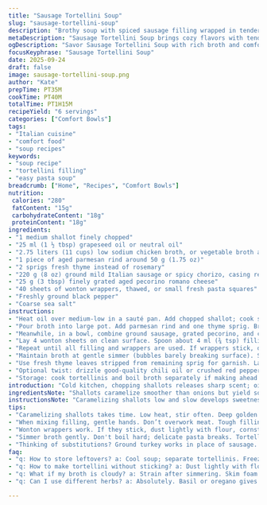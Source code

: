 ```yaml
---
title: "Sausage Tortellini Soup"
slug: "sausage-tortellini-soup"
description: "Brothy soup with spiced sausage filling wrapped in tender homemade pasta squares. Rustic broth simmered with herb-infused rind gives deep umami. Fast browning onions add sweetness and foundation. Lightly browned sausage mixed with aged pecorino plays with sweet and salty. Wonton wrappers sealed as rustic tortellinis, poached gently in hot stock until tender. Fresh herb garnish and sharp cheese finish. Simple pantry staples, flexible with protein and cheese types. A cozy hands-on soup experience, not fussed over perfect shape. Real kitchen tested tips on dough handling, sealing techniques, and balancing flavors."
metaDescription: "Sausage Tortellini Soup brings cozy flavors with tender homemade pasta wrapped around spiced sausage filling. A rustic, brothy delight."
ogDescription: "Savor Sausage Tortellini Soup with rich broth and comforting homemade tortellini filled with sausage. Perfect for chilly nights ahead."
focusKeyphrase: "Sausage Tortellini Soup"
date: 2025-09-24
draft: false
image: sausage-tortellini-soup.png
author: "Kate"
prepTime: PT35M
cookTime: PT40M
totalTime: PT1H15M
recipeYield: "6 servings"
categories: ["Comfort Bowls"]
tags:
- "Italian cuisine"
- "comfort food"
- "soup recipes"
keywords:
- "soup recipe"
- "tortellini filling"
- "easy pasta soup"
breadcrumb: ["Home", "Recipes", "Comfort Bowls"]
nutrition: 
 calories: "280"
 fatContent: "15g"
 carbohydrateContent: "18g"
 proteinContent: "18g"
ingredients:
- "1 medium shallot finely chopped"
- "25 ml (1 ½ tbsp) grapeseed oil or neutral oil"
- "2.75 liters (11 cups) low sodium chicken broth, or vegetable broth as substitute"
- "1 piece of aged parmesan rind around 50 g (1.75 oz)"
- "2 sprigs fresh thyme instead of rosemary"
- "220 g (8 oz) ground mild Italian sausage or spicy chorizo, casing removed"
- "25 g (3 tbsp) finely grated aged pecorino romano cheese"
- "40 sheets of wonton wrappers, thawed, or small fresh pasta squares"
- "Freshly ground black pepper"
- "Coarse sea salt"
instructions:
- "Heat oil over medium-low in a sauté pan. Add chopped shallot; cook stirring often until caramelized—deep golden, not brown burnt. Aromas sweeten. Careful not to rush this or add water; color and taste depend on patience. Let it cool slightly."
- "Pour broth into large pot. Add parmesan rind and one thyme sprig. Bring to boil, then reduce to low simmer for 20 minutes uncovered; broth should bubble gently with aroma lifting. Season lightly with salt and pepper. Remove rind and thyme, discard. Keep pot simmering, no boil."
- "Meanwhile, in a bowl, combine ground sausage, grated pecorino, and caramelized shallot. Mix lightly—overworking toughens filling. Taste raw meat is unsafe; trust seasoning or fry small pinch if unsure. Rest mixture briefly for flavors to meld."
- "Lay 4 wonton sheets on clean surface. Spoon about 4 ml (¾ tsp) filling at center of each. Wet two adjacent edges lightly with water—use a brush or fingertips. Fold into triangles by bringing wet edges over opposite sides, pressing firmly but gently to prevent bursting. Seal well under edges around filling; otherwise, it leaks. Wet one long edge tip, bring the two corners together, pinch tight to form tortellini shape. Place completed tortellinis on flour-dusted tray; cover with a thin cloth to stop drying cracks."
- "Repeat until all filling and wrappers are used. If wrappers stick, dust with fine flour or cornstarch sparingly—not too much; tough pasta."
- "Maintain broth at gentle simmer (bubbles barely breaking surface). Slide tortellinis gently in batches, do not overcrowd. Cook 6-7 minutes or until pasta is tender but still holds shape, filling cooks through. Fresh pasta cooks faster; keep watching. Skim foam/rags if needed."
- "Use fresh thyme leaves stripped from remaining sprig for garnish. Ladle soup with tortellinis into bowls. Sprinkle with additional grated pecorino and a few turns of black pepper."
- "Optional twist: drizzle good-quality chili oil or crushed red pepper flakes for heat. Substitute pork sausage with diced turkey or plant-based ground for lighter option. Parmesan rind replaced with kombu seaweed piece for umami veil in broth. Adjust herb choice to basil or oregano for different fragrance profiles."
- "Storage: cook tortellinis and boil broth separately if making ahead. Assemble and warm tortellinis in broth just before serving to avoid sogginess."
introduction: "Cold kitchen, chopping shallots releases sharp scent; oil shimmers in pan. Patient browning builds deep flavor—no shortcuts here. Broth simmers, infused with herb and cheese rind, filling air with subtle umami. Ground sausage meets cheese, mix sticky and soft. Wrapping wonton sheets tricky but satisfying. Wet edges seal tightly; dough pliable, not sticky. Tortellinis bob in hot broth, cooking gently, tossing softly—bubble whispers signal doneness. Bowls ladled, sprinkled with cheese and fresh leaves. Almost meditative work, breaks monotony. Simple ingredients stretched to max potential with small precise actions. Kitchen rhythm beats steady; sounds and smells tell what clock can’t. Freeze leftover wrapped tortellinis for quick future meals. Substitutions offered for pantry gaps or dietary bends. No lavish trappings, just lean, effective cooking methods. No fuss; clear results."
ingredientsNote: "Shallots caramelize smoother than onions but yield softer, sweeter flavor—substitute if onions only option; slice thin. Grapeseed or canola oil neutral; olive oil may overpower or burn quicker. Broth choice core to soup depth; homemade best but good-quality store broth saves time. Parmesan rind investment doubles as flavor booster—freeze leftover rinds for future stocks. Thyme adds subtle earthy aroma—rosemary crossed for less resinous note. Sausages vary widely; mild Italian is balance, but spicy chorizo brings bold heat for adventurous palate. Pecorino packs salt and piquancy; if missing, Parmesan aged well works fine. Wonton wrappers easy shortcut for quick tortellini-like pockets; fresh pasta dough could replace but needs rolling thin and more skill then. Flour dust stops wontons sticking; too much flour toughens pasta edges. Black pepper freshly ground lifts each bowl. Store extras uncooked, freeze separately."
instructionsNote: "Caramelizing shallots low and slow develops sweetness that softens sausage bite later—don’t burn or rush. Cooling onion mix avoids cooking sausage prematurely when combining. Simmering broth with cheese rind extracts savory depth; brisk boil smashes flavors, turning cloudy and bitter. Removing rind and herb after infusion cleans the broth lines. Handling meat mix lightly keeps filling tender; under-season then test fry a pinch. Folding tips: wet edges ensure seal but water quantity matters; too wet, dough soggy; too dry, seal fails. Press edges firmly along all sides to keep filling trapped. Cover finished tortellinis immediately; exposed dough dries and cracks. Cooking in gentle simmer protects delicate pasta shape; aggressive boil breaks apart. Cooking times vary with wrapper thickness and filling density; test bite for done. Skim impurities during cooking keeps broth clear and pleasant. Garnish last minute retains fresh herb fragrance. Drizzle chili oil or add herby greens as final step for interesting complexity. If making ahead, better freeze shaped tortellinis uncooked, cook fresh in warmed broth for best texture."
tips:
- "Caramelizing shallots takes time. Low heat, stir often. Deep golden is key. Sweetness builds flavor. Don’t rush—skip water. Aroma signals success. Control temp; patience required."
- "When mixing filling, gentle hands. Don’t overwork meat. Tough filling is a problem. Test a tiny pinch, cook it. Season lightly, add salt slowly. Balance is crucial."
- "Wonton wrappers work. If they stick, dust lightly with flour, cornstarch. Too much flour toughens edges. And remember to seal properly. Keep dough covered; cracks appear fast."
- "Simmer broth gently. Don't boil hard; delicate pasta breaks. Tortellinis need room—avoid overcrowding pot. Taste a piece for doneness. Texture is everything. Watch carefully."
- "Thinking of substitutions? Ground turkey works in place of sausage. Cheese can swap too. Need umami? Kombu replaces parmesan rind. Experiment but stay flexible."
faq:
- "q: How to store leftovers? a: Cool soup; separate tortellinis. Freezing them works best. Cook fresh in warm broth later. Avoid sogginess."
- "q: How to make tortellini without sticking? a: Dust lightly with flour. Too sticky? Use cornstarch. Pinch edges well. No exposed dough; it dries."
- "q: What if my broth is cloudy? a: Strain after simmering. Skim foam carefully during cooking. Aim for clarity. No one likes murky broth."
- "q: Can I use different herbs? a: Absolutely. Basil or oregano gives distinct notes. Experiment with flavors. Roasted garlic adds depth too. Keep it interesting."

---
```

